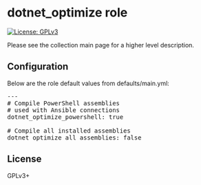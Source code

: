 # dotnet_optimize role

[![License: GPLv3](https://img.shields.io/badge/license-GPLv3-brightgreen.svg)](https://www.gnu.org/licenses/gpl-3.0)

Please see the collection main page for a higher level description.

## Configuration

Below are the role default values from defaults/main.yml:

<pre>
---
# Compile PowerShell assemblies
# used with Ansible connections
dotnet_optimize_powershell: true

# Compile all installed assemblies
dotnet_optimize_all_assemblies: false
</pre>

## License

GPLv3+
